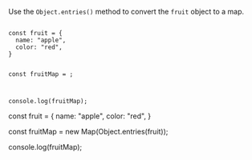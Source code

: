 Use the `Object.entries()` method to
convert the `fruit` object to a map.

<codeblock type="exercise" language="javascript" testMode="fixedInput">
<code>
const fruit = {
  name: "apple",
  color: "red",
}

const fruitMap = ;

console.log(fruitMap);
</code>

<solution>
const fruit = {
  name: "apple",
  color: "red",
}

const fruitMap = new Map(Object.entries(fruit));

console.log(fruitMap);
</solution>
</codeblock>